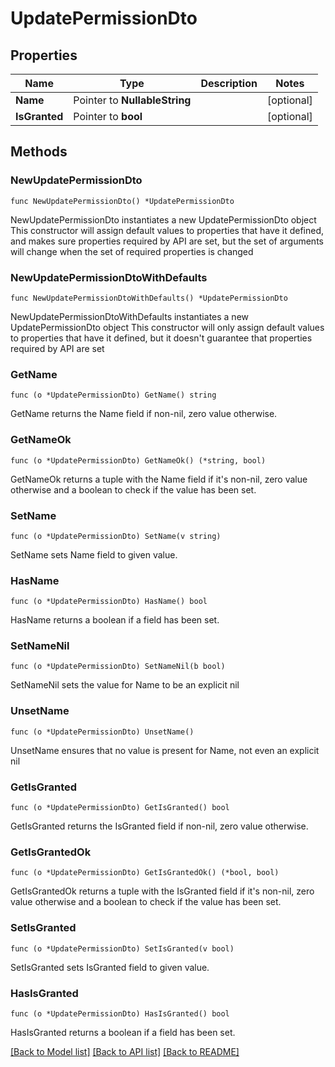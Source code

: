 # UpdatePermissionDto

## Properties

Name | Type | Description | Notes
------------ | ------------- | ------------- | -------------
**Name** | Pointer to **NullableString** |  | [optional] 
**IsGranted** | Pointer to **bool** |  | [optional] 

## Methods

### NewUpdatePermissionDto

`func NewUpdatePermissionDto() *UpdatePermissionDto`

NewUpdatePermissionDto instantiates a new UpdatePermissionDto object
This constructor will assign default values to properties that have it defined,
and makes sure properties required by API are set, but the set of arguments
will change when the set of required properties is changed

### NewUpdatePermissionDtoWithDefaults

`func NewUpdatePermissionDtoWithDefaults() *UpdatePermissionDto`

NewUpdatePermissionDtoWithDefaults instantiates a new UpdatePermissionDto object
This constructor will only assign default values to properties that have it defined,
but it doesn't guarantee that properties required by API are set

### GetName

`func (o *UpdatePermissionDto) GetName() string`

GetName returns the Name field if non-nil, zero value otherwise.

### GetNameOk

`func (o *UpdatePermissionDto) GetNameOk() (*string, bool)`

GetNameOk returns a tuple with the Name field if it's non-nil, zero value otherwise
and a boolean to check if the value has been set.

### SetName

`func (o *UpdatePermissionDto) SetName(v string)`

SetName sets Name field to given value.

### HasName

`func (o *UpdatePermissionDto) HasName() bool`

HasName returns a boolean if a field has been set.

### SetNameNil

`func (o *UpdatePermissionDto) SetNameNil(b bool)`

 SetNameNil sets the value for Name to be an explicit nil

### UnsetName
`func (o *UpdatePermissionDto) UnsetName()`

UnsetName ensures that no value is present for Name, not even an explicit nil
### GetIsGranted

`func (o *UpdatePermissionDto) GetIsGranted() bool`

GetIsGranted returns the IsGranted field if non-nil, zero value otherwise.

### GetIsGrantedOk

`func (o *UpdatePermissionDto) GetIsGrantedOk() (*bool, bool)`

GetIsGrantedOk returns a tuple with the IsGranted field if it's non-nil, zero value otherwise
and a boolean to check if the value has been set.

### SetIsGranted

`func (o *UpdatePermissionDto) SetIsGranted(v bool)`

SetIsGranted sets IsGranted field to given value.

### HasIsGranted

`func (o *UpdatePermissionDto) HasIsGranted() bool`

HasIsGranted returns a boolean if a field has been set.


[[Back to Model list]](../README.md#documentation-for-models) [[Back to API list]](../README.md#documentation-for-api-endpoints) [[Back to README]](../README.md)


